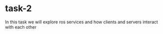 # task-2
In this task we will explore ros services and how clients and servers interact with each other
